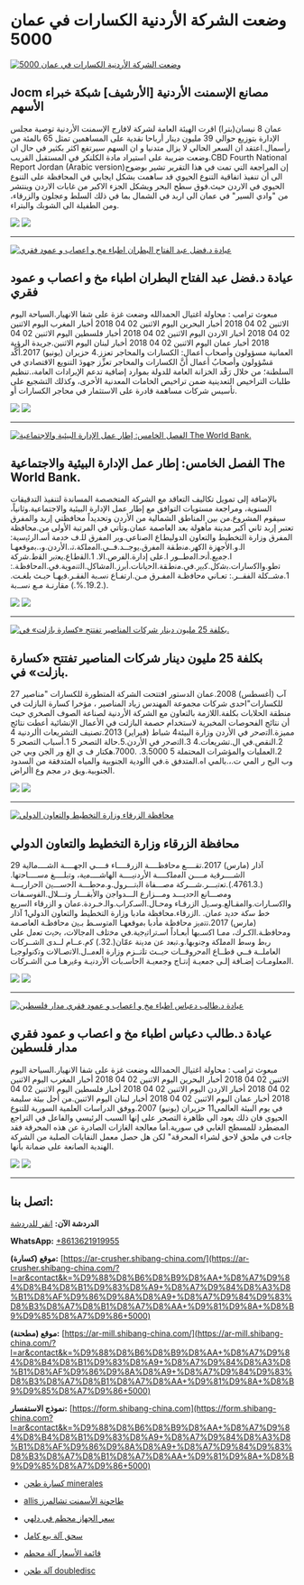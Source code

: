 # وضعت الشركة الأردنية الكسارات في عمان 5000

<a href="https://swt.shibang-china.com/?l=ar&img&k=%D9%88%D8%B6%D8%B9%D8%AA+%D8%A7%D9%84%D8%B4%D8%B1%D9%83%D8%A9+%D8%A7%D9%84%D8%A3%D8%B1%D8%AF%D9%86%D9%8A%D8%A9+%D8%A7%D9%84%D9%83%D8%B3%D8%A7%D8%B1%D8%A7%D8%AA+%D9%81%D9%8A+%D8%B9%D9%85%D8%A7%D9%86+5000" target="_blank">![وضعت الشركة الأردنية الكسارات في عمان 5000](http://static.shibang-china.com/all-800x300/118.jpg)</a>

## Jocm مصانع الإسمنت الأردنية [الأرشيف] شبكة خبراء الأسهم
عمان 8 نيسان(بترا) اقرت الهيئة العامة لشركة لافارج الإسمنت الأردنية توصية مجلس الإدارة بتوزيع حوالي 39 مليون دينار أرباحا نقدية على المساهمين تمثل 65 بالمئة من رأسمال.اعتقد ان السعر الحالي لا يزال متدنيا و ان السهم سيرتفع اكثر بكثير في حال ان وضعت ضريبة على استيراد مادة الكلنكر في المستقبل القريب.CBD Fourth National Report Jordan (Arabic version)إن المراجعة التي تمت في هذا التقرير تشير بوضوح الى أن تنفيذ اتفاقية التنوع الحيوي قد ساهمت بشكل ايجابي في المحافظة على التنوع الحيوي في الاردن حيث.فوق سطح البحر ويشكل الجزء الاكبر من غابات الاردن وينتشر من &quot;وادي السير&quot; في عمان الى اربد في الشمال بما في ذلك السلط وعجلون والزرقاء، ومن الطفيلة الى الشوبك والبتراء.


<a href="https://whatsapp.shibangsoft.com/WhatsApp.php" target="_blank" title="WhatsApp">![](http://static.shibang-china.com/icon/whatsapp.png)</a> <a href="https://swt.shibang-china.com/?l=ar&icon&k=%D9%88%D8%B6%D8%B9%D8%AA+%D8%A7%D9%84%D8%B4%D8%B1%D9%83%D8%A9+%D8%A7%D9%84%D8%A3%D8%B1%D8%AF%D9%86%D9%8A%D8%A9+%D8%A7%D9%84%D9%83%D8%B3%D8%A7%D8%B1%D8%A7%D8%AA+%D9%81%D9%8A+%D8%B9%D9%85%D8%A7%D9%86+5000" target="_blank">![](http://static.shibang-china.com/icon/chat-ar.png)</a>

---

<a href="https://swt.shibang-china.com/?l=ar&img&k=%D9%88%D8%B6%D8%B9%D8%AA+%D8%A7%D9%84%D8%B4%D8%B1%D9%83%D8%A9+%D8%A7%D9%84%D8%A3%D8%B1%D8%AF%D9%86%D9%8A%D8%A9+%D8%A7%D9%84%D9%83%D8%B3%D8%A7%D8%B1%D8%A7%D8%AA+%D9%81%D9%8A+%D8%B9%D9%85%D8%A7%D9%86+5000" target="_blank">![عيادة د.فضل عبد الفتاح البطران اطباء مخ و اعصاب و عمود فقري](http://static.shibang-china.com/all-800x300/658.jpg)</a>

## عيادة د.فضل عبد الفتاح البطران اطباء مخ و اعصاب و عمود فقري
مبعوث ترامب : محاولة اغتيال الحمدالله وضعت غزة على شفا الانهيار.السياحة اليوم الاثنين 02 04 2018 أخبار البحرين اليوم الاثنين 02 04 2018 أخبار المغرب اليوم الاثنين 02 04 2018 أخبار الاردن اليوم الاثنين 02 04 2018 أخبار فلسطين اليوم الاثنين 02 04 2018 أخبار عمان اليوم الاثنين 02 04 2018 أخبار لبنان اليوم الاثنين.جريدة الرؤية العمانية مسؤولون وأصحاب أعمال: الكسارات والمحاجر تعزز.4 حزيران (يونيو) 2017.أكَّد مَسْؤولون وأصحابُ أعمال أنَّ الكسارات والمحاجر تعزِّز جهودَ التنويع الاقتصادي في السلطنة؛ من خلال رَفْد الخزانة العامة للدولة بموارد إضافية تدعم الإيرادات العامة،.تنظيم طلبات التراخيص التعدينية ضمن تراخيص الخامات المعدنية الأخرى، وكذلك التشجيع على تأسيس شركات مساهمة قادرة على الاستثمار في محاجر الكسارات أو.


<a href="https://whatsapp.shibangsoft.com/WhatsApp.php" target="_blank" title="WhatsApp">![](http://static.shibang-china.com/icon/whatsapp.png)</a> <a href="https://swt.shibang-china.com/?l=ar&icon&k=%D9%88%D8%B6%D8%B9%D8%AA+%D8%A7%D9%84%D8%B4%D8%B1%D9%83%D8%A9+%D8%A7%D9%84%D8%A3%D8%B1%D8%AF%D9%86%D9%8A%D8%A9+%D8%A7%D9%84%D9%83%D8%B3%D8%A7%D8%B1%D8%A7%D8%AA+%D9%81%D9%8A+%D8%B9%D9%85%D8%A7%D9%86+5000" target="_blank">![](http://static.shibang-china.com/icon/chat-ar.png)</a>

---

<a href="https://swt.shibang-china.com/?l=ar&img&k=%D9%88%D8%B6%D8%B9%D8%AA+%D8%A7%D9%84%D8%B4%D8%B1%D9%83%D8%A9+%D8%A7%D9%84%D8%A3%D8%B1%D8%AF%D9%86%D9%8A%D8%A9+%D8%A7%D9%84%D9%83%D8%B3%D8%A7%D8%B1%D8%A7%D8%AA+%D9%81%D9%8A+%D8%B9%D9%85%D8%A7%D9%86+5000" target="_blank">![الفصل الخامس: إطار عمل الإدارة البيئية والاجتماعية The World Bank.](http://static.shibang-china.com/all-800x300/1043.jpg)</a>

## الفصل الخامس: إطار عمل الإدارة البيئية والاجتماعية The World Bank.
بالإضافة إلى تمويل تكاليف التعاقد مع الشركة المتخصصة المساندة لتنفيذ التدقيقات السنوية، ومراجعة مستويات التوافق مع إطار عمل الإدارة البيئية والاجتماعية.وثانياً، سيقوم المشروع.من بين المناطق الشمالية من الأردن وتحديداً محافظتي إربد والمفرق تعتبر إربد ثاني أكبر مدينة مأهولة بعد العاصمة عمان.وتأتي في المرتبة الأولى من.محافظة المفرق وزارة التخطيط والتعاون الدوليطﺎع اﻟﺻﻧﺎﻋﻲ.وﻳر اﻟﻣﻔرق ﻟﻠ.ف ﺧدﻣﺔ أﺳ.اﻟرﺋﻳﺳﻳﺔ: اﻟ.و.اﻷﺟﻬزة اﻟﻛﻬر.ﻣﻧطﻘﺔ اﻟﻣﻔرق.ﻳوﺟــد.ﻓــﻲ.اﻟﻣﻣﻠﻛﺔ.ﺗ،.اﻷردن.و،.ﺑﻣوﻗﻌﻬـﺎ ا.ﺟﻣﻳﻊ.أﻧﺣ.اﻟﻣطــور ا.ﻋﻠﻰ إدارة.اﻟﻔرص.اﻻ. 1.اﻟﻘطﺎع.ﻳﻌﺗﺑر اﻟﻘط.ﺷرﻛﺔ ﺗطو.واﻟﻛﺳﺎرات.ﺑﺷﻛﻝ.ﻛﺑﻳر.ﻓﻲ.ﻣﻧطﻘﺔ.اﻟﺣﻳﺎﻧﺎت.أﺑرز.اﻟﻣﺷﺎﻛﻝ.اﻟﺗﻧﻣوﻳﺔ.ﻓﻲ.اﻟﻣﺣﺎﻓظﺔ.: 1.ﻣﺷــﻛﻠﺔ اﻟﻔﻘــر.: ﺗﻌـﺎﻧﻲ ﻣﺣﺎﻓظـﺔ اﻟﻣﻔـرق ﻣـن.ارﺗﻔـﺎع ﻧﺳـﺑﺔ اﻟﻔﻘـر.ﻓﻳﻬـﺎ ﺣﻳـث ﺑﻠﻐـت.(.19.2.%.) ﻣﻘﺎرﻧـﺔ ﻣـﻊ ﻧﺳــﺑﺔ.


<a href="https://whatsapp.shibangsoft.com/WhatsApp.php" target="_blank" title="WhatsApp">![](http://static.shibang-china.com/icon/whatsapp.png)</a> <a href="https://swt.shibang-china.com/?l=ar&icon&k=%D9%88%D8%B6%D8%B9%D8%AA+%D8%A7%D9%84%D8%B4%D8%B1%D9%83%D8%A9+%D8%A7%D9%84%D8%A3%D8%B1%D8%AF%D9%86%D9%8A%D8%A9+%D8%A7%D9%84%D9%83%D8%B3%D8%A7%D8%B1%D8%A7%D8%AA+%D9%81%D9%8A+%D8%B9%D9%85%D8%A7%D9%86+5000" target="_blank">![](http://static.shibang-china.com/icon/chat-ar.png)</a>

---

<a href="https://swt.shibang-china.com/?l=ar&img&k=%D9%88%D8%B6%D8%B9%D8%AA+%D8%A7%D9%84%D8%B4%D8%B1%D9%83%D8%A9+%D8%A7%D9%84%D8%A3%D8%B1%D8%AF%D9%86%D9%8A%D8%A9+%D8%A7%D9%84%D9%83%D8%B3%D8%A7%D8%B1%D8%A7%D8%AA+%D9%81%D9%8A+%D8%B9%D9%85%D8%A7%D9%86+5000" target="_blank">![بكلفة 25 مليون دينار شركات المناصير تفتتح «كسارة بازلت» في.](http://static.shibang-china.com/all-800x300/501.jpg)</a>

## بكلفة 25 مليون دينار شركات المناصير تفتتح «كسارة بازلت» في.
27 آب (أغسطس) 2008.عمان الدستور افتتحت الشركة المتطورة للكسارات &quot;مناصير للكسارات&quot;احدى شركات مجموعة المهندس زياد المناصير ، مؤخرا كسارة البازلت في منطقة الحلابات بكلفة.اللازمة بالتعاون مع الشركة الأردنية لصناعة الصوف الصخري حيث أن نتائج الفحوصات المخبرية لاستخدام حصمة البازلت في الأعمال الإنشائية أعطت نتائج مميزة.اﻟﺗﺻﺣر ﻓﻲ اﻷردن وزارة البيئة4 شباط (فبراير) 2013.تصنيف التشريعات األردنية 4 2.النقص.في ال.تشريعات.4 3.اﻟﺗﺻﺣر ﻓﻲ اﻷردن.5.حالة التصحر 5 1.أسباب التصحر 5 2.العمليات والمؤشرات المحتملة 5 3.5000. .7000.ھكتار ف ي الغ ور الجن وبي جن وب البح ر المي ت.،.بالمي اه.المتدفق ة.في األودية الجنوبية والمياه المتدفقة من السدود الجنوبية.ويق در مجم وع األراض.


<a href="https://whatsapp.shibangsoft.com/WhatsApp.php" target="_blank" title="WhatsApp">![](http://static.shibang-china.com/icon/whatsapp.png)</a> <a href="https://swt.shibang-china.com/?l=ar&icon&k=%D9%88%D8%B6%D8%B9%D8%AA+%D8%A7%D9%84%D8%B4%D8%B1%D9%83%D8%A9+%D8%A7%D9%84%D8%A3%D8%B1%D8%AF%D9%86%D9%8A%D8%A9+%D8%A7%D9%84%D9%83%D8%B3%D8%A7%D8%B1%D8%A7%D8%AA+%D9%81%D9%8A+%D8%B9%D9%85%D8%A7%D9%86+5000" target="_blank">![](http://static.shibang-china.com/icon/chat-ar.png)</a>

---

<a href="https://swt.shibang-china.com/?l=ar&img&k=%D9%88%D8%B6%D8%B9%D8%AA+%D8%A7%D9%84%D8%B4%D8%B1%D9%83%D8%A9+%D8%A7%D9%84%D8%A3%D8%B1%D8%AF%D9%86%D9%8A%D8%A9+%D8%A7%D9%84%D9%83%D8%B3%D8%A7%D8%B1%D8%A7%D8%AA+%D9%81%D9%8A+%D8%B9%D9%85%D8%A7%D9%86+5000" target="_blank">![محافظة الزرقاء وزارة التخطيط والتعاون الدولي](http://static.shibang-china.com/all-800x300/1135.jpg)</a>

## محافظة الزرقاء وزارة التخطيط والتعاون الدولي
29 آذار (مارس) 2017.ﺗﻘــــﻊ ﻣﺣﺎﻓظــــﺔ اﻟزرﻗــــﺎء ﻓــــﻲ اﻟﺟﻬــــﺔ اﻟﺷــــﻣﺎﻟﻳﺔ اﻟﺷــــرﻗﻳﺔ ﻣــــن اﻟﻣﻣﻠﻛــــﺔ اﻷردﻧﻳــــﺔ اﻟﻬﺎﺷــــﻣﻳﺔ، وﺗﺑﻠــــﻎ ﻣﺳــــﺎﺣﺗﻬﺎ.(.4761.3.).ﺗﻌﺗﺑـــر.ﺷـــرﻛﺔ ﻣﺻـــﻔﺎة اﻟﺑﺗـــروﻝ.و.ﻣﺣطـــﺔ اﻟﺣﺳـــﻳن اﻟﺣرارﻳـــﺔ وﻣﺻـــﺎﻧﻊ اﻟﺣدﻳـــد وﻣـــزارع اﻟـــدواﺟن واﻷﺑﻘـــﺎر وﺗـــﻼﻝ.اﻟﻔوﺳـﻔﺎت واﻟﻛﺳـﺎرات.واﻟﻣﻘـﺎﻟﻊ.وﺳـﻳﻝ اﻟزرﻗـﺎء وﻣﺣـﺎﻝ.اﻟﺳـﻛراب.واﻟ.ﺧـردة.ﻋﻣﺎن و اﻟزرﻗﺎء اﻟﺳرﻳﻊ ﺧط ﺳﻛﺔ ﺣدﻳد ﻋﻣﺎن. .اﻟزرﻗﺎء.محافظة مادبا وزارة التخطيط والتعاون الدولي1 آذار (مارس) 2017.ﺗﺗﻣﻳز ﻣﺣﺎﻓظﺔ ﻣﺄدﺑﺎ ﺑﻣوﻗﻌﻬـﺎ اﻟﻣﺗوﺳـط ﺑـﻳن ﻣﺣﺎﻓظـﺔ اﻟﻌﺎﺻـﻣﺔ وﻣﺣﺎﻓظـﺔ.اﻟﻛـرك، ﻣﻣـﺎ اﻛﺳـﺑﻬﺎ أﺑﻌـﺎداً اﺳـﺗراﺗﻳﺟﻳﺔ.ﻓﻲ ﻣﺧﺗﻠف اﻟﻣﺟﺎﻻت، ﺑﺣﻳث ﺗﻌﻣﻝ ﻋﻠﻰ رﺑط وﺳط اﻟﻣﻣﻠﻛﺔ وﺟﻧوﺑﻬﺎ.و.ﺗﺑﻌد ﻋن ﻣدﻳﻧﺔ ﻋﻣّﺎن(.32.) ﻛم.ﻋــﺎم ﻟــدى اﻟﺷــرﻛﺎت اﻟﻌﺎﻣﻠــﺔ ﻓــﻲ ﻗطــﺎع اﻟﻣﺣروﻗــﺎت ﺣﻳــث ﺗﻠﺗــزم وزارة اﻟﻌﻣــﻝ.اﻻﺗﺻـﺎﻻت وﺗﻛﻧوﻟوﺟﻳـﺎ اﻟﻣﻌﻠوﻣـﺎت إﺿـﺎﻓﺔ إﻟـﻰ ﺟﻣﻌﻳـﺔ إﻧﺗـﺎج وﺟﻣﻌﻳـﺔ اﻟﺣﺎﺳـﺑﺎت اﻷردﻧﻳـﺔ وﻏﻳرﻫـﺎ ﻣـن اﻟﺷـرﻛﺎت.


<a href="https://whatsapp.shibangsoft.com/WhatsApp.php" target="_blank" title="WhatsApp">![](http://static.shibang-china.com/icon/whatsapp.png)</a> <a href="https://swt.shibang-china.com/?l=ar&icon&k=%D9%88%D8%B6%D8%B9%D8%AA+%D8%A7%D9%84%D8%B4%D8%B1%D9%83%D8%A9+%D8%A7%D9%84%D8%A3%D8%B1%D8%AF%D9%86%D9%8A%D8%A9+%D8%A7%D9%84%D9%83%D8%B3%D8%A7%D8%B1%D8%A7%D8%AA+%D9%81%D9%8A+%D8%B9%D9%85%D8%A7%D9%86+5000" target="_blank">![](http://static.shibang-china.com/icon/chat-ar.png)</a>

---

<a href="https://swt.shibang-china.com/?l=ar&img&k=%D9%88%D8%B6%D8%B9%D8%AA+%D8%A7%D9%84%D8%B4%D8%B1%D9%83%D8%A9+%D8%A7%D9%84%D8%A3%D8%B1%D8%AF%D9%86%D9%8A%D8%A9+%D8%A7%D9%84%D9%83%D8%B3%D8%A7%D8%B1%D8%A7%D8%AA+%D9%81%D9%8A+%D8%B9%D9%85%D8%A7%D9%86+5000" target="_blank">![عيادة د.طالب دعباس اطباء مخ و اعصاب و عمود فقري مدار فلسطين](http://static.shibang-china.com/all-800x300/145.jpg)</a>

## عيادة د.طالب دعباس اطباء مخ و اعصاب و عمود فقري مدار فلسطين
مبعوث ترامب : محاولة اغتيال الحمدالله وضعت غزة على شفا الانهيار.السياحة اليوم الاثنين 02 04 2018 أخبار البحرين اليوم الاثنين 02 04 2018 أخبار المغرب اليوم الاثنين 02 04 2018 أخبار الاردن اليوم الاثنين 02 04 2018 أخبار فلسطين اليوم الاثنين 02 04 2018 أخبار عمان اليوم الاثنين 02 04 2018 أخبار لبنان اليوم الاثنين.من أجل بيئة سليمة في يوم البيئة العالمي11 حزيران (يونيو) 2007.ووفق الدراسات العلمية السورية للتنوع الحيوي فان ذلك يعود الى ظاهرة التصحر على إنها السبب الرئيسي والفاعل في التراجع المضطرد للمسطح الغابي في سورية.أما معالجة الغازات الصادرة عن هذه المحرقة فقد جاءت في ملحق لاحق لشراء المحرقة&quot; لكن هل حصل معمل النفايات الصلبة من الشركة الهندية الصانعة على ضمانة بأنها.


<a href="https://whatsapp.shibangsoft.com/WhatsApp.php" target="_blank" title="WhatsApp">![](http://static.shibang-china.com/icon/whatsapp.png)</a> <a href="https://swt.shibang-china.com/?l=ar&icon&k=%D9%88%D8%B6%D8%B9%D8%AA+%D8%A7%D9%84%D8%B4%D8%B1%D9%83%D8%A9+%D8%A7%D9%84%D8%A3%D8%B1%D8%AF%D9%86%D9%8A%D8%A9+%D8%A7%D9%84%D9%83%D8%B3%D8%A7%D8%B1%D8%A7%D8%AA+%D9%81%D9%8A+%D8%B9%D9%85%D8%A7%D9%86+5000" target="_blank">![](http://static.shibang-china.com/icon/chat-ar.png)</a>

---
## اتصل بنا:

**الدردشة الآن:** [انقر للدردشة](https://swt.shibang-china.com?l=ar&contact&k=%D9%88%D8%B6%D8%B9%D8%AA+%D8%A7%D9%84%D8%B4%D8%B1%D9%83%D8%A9+%D8%A7%D9%84%D8%A3%D8%B1%D8%AF%D9%86%D9%8A%D8%A9+%D8%A7%D9%84%D9%83%D8%B3%D8%A7%D8%B1%D8%A7%D8%AA+%D9%81%D9%8A+%D8%B9%D9%85%D8%A7%D9%86+5000)

**WhatsApp:**  [+8613621919955](https://whatsapp.shibangsoft.com/WhatsApp.php)

**موقع (كسارة):** [https://ar-crusher.shibang-china.com/](https://ar-crusher.shibang-china.com/?l=ar&contact&k=%D9%88%D8%B6%D8%B9%D8%AA+%D8%A7%D9%84%D8%B4%D8%B1%D9%83%D8%A9+%D8%A7%D9%84%D8%A3%D8%B1%D8%AF%D9%86%D9%8A%D8%A9+%D8%A7%D9%84%D9%83%D8%B3%D8%A7%D8%B1%D8%A7%D8%AA+%D9%81%D9%8A+%D8%B9%D9%85%D8%A7%D9%86+5000)

**موقع (مطحنة):** [https://ar-mill.shibang-china.com/](https://ar-mill.shibang-china.com/?l=ar&contact&k=%D9%88%D8%B6%D8%B9%D8%AA+%D8%A7%D9%84%D8%B4%D8%B1%D9%83%D8%A9+%D8%A7%D9%84%D8%A3%D8%B1%D8%AF%D9%86%D9%8A%D8%A9+%D8%A7%D9%84%D9%83%D8%B3%D8%A7%D8%B1%D8%A7%D8%AA+%D9%81%D9%8A+%D8%B9%D9%85%D8%A7%D9%86+5000)

**نموذج الاستفسار:** [https://form.shibang-china.com](https://form.shibang-china.com?l=ar&contact&k=%D9%88%D8%B6%D8%B9%D8%AA+%D8%A7%D9%84%D8%B4%D8%B1%D9%83%D8%A9+%D8%A7%D9%84%D8%A3%D8%B1%D8%AF%D9%86%D9%8A%D8%A9+%D8%A7%D9%84%D9%83%D8%B3%D8%A7%D8%B1%D8%A7%D8%AA+%D9%81%D9%8A+%D8%B9%D9%85%D8%A7%D9%86+5000)

* [كسارة طحن minerales](../28/%D9%83%D8%B3%D8%A7%D8%B1%D8%A9%20%D8%B7%D8%AD%D9%86%20minerales.md)

* [allis طاحونة الأسمنت تشالمرز](../29/allis%20%D8%B7%D8%A7%D8%AD%D9%88%D9%86%D8%A9%20%D8%A7%D9%84%D8%A3%D8%B3%D9%85%D9%86%D8%AA%20%D8%AA%D8%B4%D8%A7%D9%84%D9%85%D8%B1%D8%B2.md)

* [سعر الجهاز محطم في دلهي](../29/%D8%B3%D8%B9%D8%B1%20%D8%A7%D9%84%D8%AC%D9%87%D8%A7%D8%B2%20%D9%85%D8%AD%D8%B7%D9%85%20%D9%81%D9%8A%20%D8%AF%D9%84%D9%87%D9%8A.md)

* [سحق آلة بيع كامل](../27/%D8%B3%D8%AD%D9%82%20%D8%A2%D9%84%D8%A9%20%D8%A8%D9%8A%D8%B9%20%D9%83%D8%A7%D9%85%D9%84.md)

* [قائمة الأسعار آلة محطم](../27/%D9%82%D8%A7%D8%A6%D9%85%D8%A9%20%D8%A7%D9%84%D8%A3%D8%B3%D8%B9%D8%A7%D8%B1%20%D8%A2%D9%84%D8%A9%20%D9%85%D8%AD%D8%B7%D9%85.md)

* [آلة طحن doubledisc](../28/%D8%A2%D9%84%D8%A9%20%D8%B7%D8%AD%D9%86%20doubledisc.md)